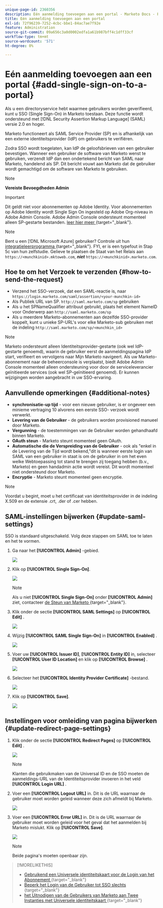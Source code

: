 ```yaml
---
unique-page-id: 2360356
description: Eén aanmelding toevoegen aan een portal - Marketo Docs - Productdocumentatie
title: Eén aanmelding toevoegen aan een portal
exl-id: 72f96239-7252-4cbc-bbe1-84ac7ae7f92e
feature: Administration
source-git-commit: 09a656c3a0d0002edfa1a61b987bff4c1dff33cf
workflow-type: tm+mt
source-wordcount: '571'
ht-degree: 0%

---
```


# Eén aanmelding toevoegen aan een portal {#add-single-sign-on-to-a-portal}

Als u een directoryservice hebt waarmee gebruikers worden geverifieerd, kunt u SSO (Single Sign-On) in Marketo toestaan. Deze functie wordt ondersteund met [!DNL Security Assertion Markup Language] (SAML) versie 2.0 en hoger.

Marketo functioneert als SAML Service Provider (SP) en is afhankelijk van een externe identiteitsprovider (IdP) om gebruikers te verifiëren.

Zodra SSO wordt toegelaten, kan IdP de geloofsbrieven van een gebruiker bevestigen. Wanneer een gebruiker de software van Marketo wenst te gebruiken, verzendt IdP dan een ondertekend bericht van SAML naar Marketo, handelend als SP. Dit bericht vouwt aan Marketo dat de gebruiker wordt gemachtigd om de software van Marketo te gebruiken.

>[!NOTE]
>
>**Vereiste Bevoegdheden Admin**

>[!IMPORTANT]
>
>Dit geldt niet voor abonnementen op Adobe Identity. Voor abonnementen op Adobe Identity wordt Single Sign On ingesteld op Adobe Org-niveau in Adobe Admin Console. Adobe Admin Console ondersteunt momenteel alleen SP-gestarte bestanden. [ leer hier meer ](https://helpx.adobe.com/nl/enterprise/using/set-up-identity.html){target="_blank"}.

>[!NOTE]
>
>Bent u een [!DNL Microsoft Azure] gebruiker? Controle uit hun [ integratieleerprogramma ](https://learn.microsoft.com/en-us/entra/identity/saas-apps/marketo-tutorial){target="_blank"}. FYI, er is een typefout in Stap 5c van hun zelfstudie. Gelieve te plaatsen de Staat van het Relais aan `https://<munchkinid>.mktoweb.com`, **_niet_** `https://<munchkinid>.marketo.com`.

## Hoe te om het Verzoek te verzenden {#how-to-send-the-request}

* Verzend het SSO-verzoek, dat een SAML-reactie is, naar `https://login.marketo.com/saml/assertion/<your-munchkin-id>`
* Als Publiek URL van SP. `http://saml.marketo.com/sp` gebruiken
* Als u het SPNameQualifier attribuut gebruikt, plaats het element NameID voor Onderwerp aan `http://saml.marketo.com/sp`
* Als u meerdere Marketo-abonnementen aan dezelfde SSO-provider koppelt, kunt u unieke SP-URL&#39;s voor elke Marketo-sub gebruiken met de indeling `http://saml.marketo.com/sp/<munchkin_id>`

>[!NOTE]
>
>Marketo ondersteunt alleen Identiteitsprovider-gestarte (ook wel IdP-gestarte genoemd), waarin de gebruiker eerst de aanmeldingspagina IdP start, verifieert en vervolgens naar Mijn Marketo navigeert. Als uw Marketo-abonnement naar de beheerconsole is verplaatst, biedt Adobe Admin Console momenteel alleen ondersteuning voor door de serviceleverancier geïnitieerde services (ook wel SP-geïnitieerd genoemd). Er kunnen wijzigingen worden aangebracht in uw SSO-ervaring.

## Aanvullende opmerkingen {#additional-notes}

* **synchronisatie-up tijd** - voor een nieuwe gebruiker, is er ongeveer een minieme vertraging 10 alvorens een eerste SSO- verzoek wordt verwerkt.
* **Levering van de Gebruiker** - de gebruikers worden provisioned manueel door Marketo.
* **Vergunning** - de toestemmingen van de Gebruiker worden gehandhaafd binnen Marketo.
* **OAuth steun** - Marketo steunt momenteel geen OAuth.
* **Automatische die de Verspreiding van de Gebruiker** - ook als &quot;enkel in de Levering van de Tijd wordt bekend,&quot;dit is wanneer eerste login van SAML van een gebruiker in staat is om de gebruiker in om het even welke Webtoepassing tot stand te brengen zij toegang hebben (b.v., Marketo) en geen handadmin actie wordt vereist. Dit wordt momenteel niet ondersteund door Marketo.
* **Encryptie** - Marketo steunt momenteel geen encryptie.

>[!NOTE]
>
>Voordat u begint, moet u het certificaat van identiteitsprovider in de indeling X.509 en de extensie .crt, .der of .cer hebben.

## SAML-instellingen bijwerken {#update-saml-settings}

SSO is standaard uitgeschakeld. Volg deze stappen om SAML toe te laten en het te vormen.

1. Ga naar het **[!UICONTROL Admin]** -gebied.

   ![](assets/add-single-sign-on-to-a-portal-1.png)

1. Klik op **[!UICONTROL Single Sign-On]**.

   ![](assets/add-single-sign-on-to-a-portal-2.png)

   >[!NOTE]
   >
   >Als u niet **[!UICONTROL Single Sign-On]** onder **[!UICONTROL Admin]** ziet, contacteer [ de Steun van Marketo ](https://nation.marketo.com/t5/Support/ct-p/Support){target="_blank"}.

1. Klik onder de sectie **[!UICONTROL SAML Settings]** op **[!UICONTROL Edit]** .

   ![](assets/add-single-sign-on-to-a-portal-3.png)

1. Wijzig **[!UICONTROL SAML Single Sign-On]** in **[!UICONTROL Enabled]** .

   ![](assets/add-single-sign-on-to-a-portal-4.png)

1. Voer uw **[!UICONTROL Issuer ID]**, **[!UICONTROL Entity ID]** in, selecteer **[!UICONTROL User ID Location]** en klik op **[!UICONTROL Browse]** .

   ![](assets/add-single-sign-on-to-a-portal-5.png)

1. Selecteer het **[!UICONTROL Identity Provider Certificate]** -bestand.

   ![](assets/add-single-sign-on-to-a-portal-6.png)

1. Klik op **[!UICONTROL Save]**.

   ![](assets/add-single-sign-on-to-a-portal-7.png)

## Instellingen voor omleiding van pagina bijwerken {#update-redirect-page-settings}

1. Klik onder de sectie **[!UICONTROL Redirect Pages]** op **[!UICONTROL Edit]** .

   ![](assets/add-single-sign-on-to-a-portal-8.png)

   >[!NOTE]
   >
   >Klanten die gebruikmaken van de Universal ID en de SSO moeten de aanmeldings-URL van de Identiteitsprovider invoeren in het veld **[!UICONTROL Login URL]** .

1. Voer een **[!UICONTROL Logout URL]** in. Dit is de URL waarnaar de gebruiker moet worden geleid wanneer deze zich afmeldt bij Marketo.

   ![](assets/add-single-sign-on-to-a-portal-9.png)

1. Voer een **[!UICONTROL Error URL]** in. Dit is de URL waarnaar de gebruiker moet worden geleid voor het geval dat het aanmelden bij Marketo mislukt. Klik op **[!UICONTROL Save]**.

   ![](assets/add-single-sign-on-to-a-portal-10.png)

   >[!NOTE]
   >
   >Beide pagina&#39;s moeten openbaar zijn.

>[!MORELIKETHIS]
>
>* [ Gebruikend een Universele identiteitskaart voor de Login van het Abonnement ](/help/marketo/product-docs/administration/settings/using-a-universal-id-for-subscription-login.md){target="_blank"}
>* [ Beperk het Login van de Gebruiker tot SSO slechts ](/help/marketo/product-docs/administration/additional-integrations/restrict-user-login-to-sso-only.md){target="_blank"}
>* [ het Uitnodigen van de Gebruikers van Marketo aan Twee Instanties met Universele identiteitskaart ](https://nation.marketo.com/t5/Knowledgebase/Inviting-Marketo-Users-to-Two-Instances-with-Universal-ID-UID/ta-p/251122){target="_blank"}
